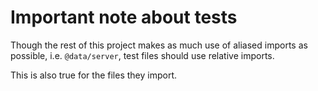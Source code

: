 # Important note about tests

Though the rest of this project makes as much use of aliased imports as possible, i.e. `@data/server`, test files should use relative imports.

This is also true for the files they import.
